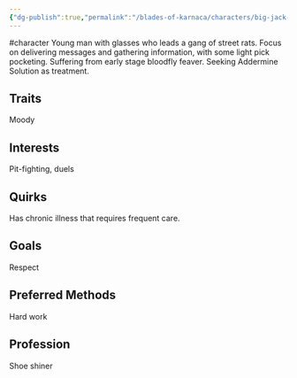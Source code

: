 ```yaml
---
{"dg-publish":true,"permalink":"/blades-of-karnaca/characters/big-jack-torrino/"}
---
```


#character
Young man with glasses who leads a gang of street rats. Focus on delivering messages and gathering information, with some light pick pocketing. Suffering from early stage bloodfly feaver. Seeking Addermine Solution as treatment.

## Traits
 Moody

## Interests
Pit-fighting, duels

## Quirks
Has chronic illness that requires frequent care.

## Goals
Respect

## Preferred Methods
Hard work

## Profession
Shoe shiner